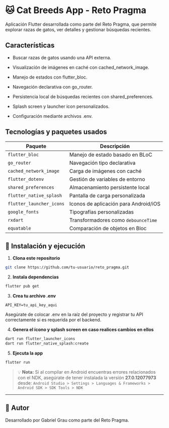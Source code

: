 # 🐱 Cat Breeds App - Reto Pragma

Aplicación Flutter desarrollada como parte del Reto Pragma, que permite explorar razas de gatos, ver detalles y gestionar búsquedas recientes.

## Características

- Buscar razas de gatos usando una API externa.

- Visualización de imágenes en caché con cached_network_image.

- Manejo de estados con flutter_bloc.

- Navegación declarativa con go_router.

- Persistencia local de búsquedas recientes con shared_preferences.

- Splash screen y launcher icon personalizados.

- Configuración mediante archivos .env.

## Tecnologías y paquetes usados

| Paquete | Descripción |
|--------|-------------|
| `flutter_bloc` | Manejo de estado basado en BLoC |
| `go_router` | Navegación tipo declarativa |
| `cached_network_image` | Carga de imágenes con caché |
| `flutter_dotenv` | Gestión de variables de entorno |
| `shared_preferences` | Almacenamiento persistente local |
| `flutter_native_splash` | Pantalla de carga personalizada |
| `flutter_launcher_icons` | Iconos de aplicación para Android/iOS |
| `google_fonts` | Tipografías personalizadas |
| `rxdart` | Transformadores como `debounceTime` |
| `equatable` | Comparación de objetos en Bloc |


## 🚀 Instalación y ejecución

1. **Clona este repositorio**

```bash
git clone https://github.com/tu-usuario/reto_pragma.git
```

2. **Instala dependencias**

```bash
flutter pub get
```

3. **Crea tu archivo .env**

```dotenv
API_KEY=tu_api_key_aqui
```

Asegúrate de colocar .env en la raíz del proyecto y registrar tu API correctamente si es requerida por el backend.

4. **Genera el ícono y splash screen en caso realices cambios en ellos**

```bash
dart run flutter_launcher_icons
dart run flutter_native_splash:create
```

5. **Ejecuta la app**

```bash
flutter run
```

> 💡 **Nota:** Si al compilar en Android encuentras errores relacionados con el NDK, asegúrate de tener instalada la versión **27.0.12077973** desde:
> `Android Studio > Settings > Languages & Frameworks > Android SDK > SDK Tools > NDK`

---


## 👤 Autor

Desarrollado por Gabriel Grau como parte del Reto Pragma.

